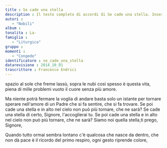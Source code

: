 ```yaml
--- 
title : Se cade una stella
description : Il testo completo di accordi di Se cade una stella. Inseriscila nel tuo canzoniere!
autori : 
   - "Nobili"
album : 
tonalita : La-
famiglia : 
   - "Liturgica"
gruppo : 
momenti : 
   - "Congedo"
identificatore : se_cade_una_stella
datarevisione : 2014_10_01
trascrittore : Francesco Endrici
--- 
```




spazio al sole che freme lassù, sopra le nubi
così spesso è questa vita, piena di mille problemi 
vuoto il cuore senza più amore. 


Ma niente potrà fermare la voglia di andare
basta solo un istante per tornare sperare
nell'amore di un Padre che si fa sentire,
che si fa trovare. 
Se poi cade una stella
e in alto nel cielo
non può più tornare, che ne sarà?
Se cade una stella di certo, Signore,
l'accoglierai tu. 
Se poi cade una stella
e in alto nel cielo
non può più tornare, che ne sarà?
Siamo noi quella stella,ti prego, Signore, 


Quando tutto ormai sembra lontano 
c'è qualcosa che nasce da dentro, che non dà pace 
è il ricordo del primo respiro, 
ogni gesto riprende colore, 


